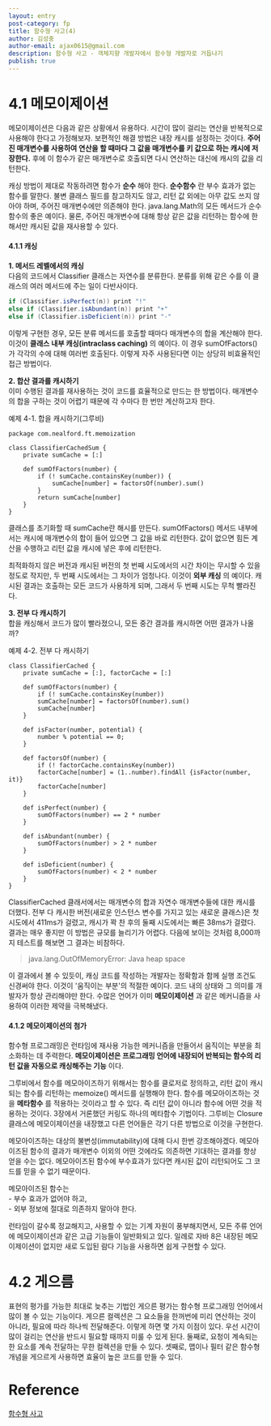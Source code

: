 ```yaml
---
layout: entry
post-category: fp
title: 함수형 사고(4)
author: 김성중
author-email: ajax0615@gmail.com
description: 함수형 사고 - 객체지향 개발자에서 함수형 개발자로 거듭나기
publish: true
---
```


# 4.1 메모이제이션
메모이제이션은 다음과 같은 상황에서 유용하다. 시간이 많이 걸리는 연산을 반복적으로 사용해야 한다고 가정해보자. 보편적인 해결 방법은 내장 캐시를 설정하는 것이다. **주어진 매개변수를 사용하여 연산을 할 때마다 그 값을 매개변수를 키 값으로 하는 캐시에 저장한다.** 후에 이 함수가 같은 매개변수로 호출되면 다시 연산하는 대신에 캐시의 값을 리턴한다.

캐싱 방법이 제대로 작동하려면 함수가 **순수** 해야 한다. **순수함수** 란 부수 효과가 없는 함수를 말한다. 불변 클래스 필드를 참고하지도 않고, 리턴 값 외에는 아무 값도 쓰지 않아야 하며, 주어진 매개변수에만 의존해야 한다. java.lang.Math의 모든 메서드가 순수함수의 좋은 예이다. 물론, 주어진 매개변수에 대해 항상 같은 값을 리턴하는 함수에 한해서만 캐시된 값을 재사용할 수 있다.

#### **4.1.1 캐싱**
**1. 메서드 레벨에서의 캐싱**<br/>
다음의 코드에서 Classifier 클래스는 자연수를 분류한다. 분류를 위해 같은 수를 이 클래스의 여러 메서드에 주는 일이 다반사이다.

```java
if (Classifier.isPerfect(n)) print "!"
else if (Classifier.isAbundant(n)) print "+"
else if (Classifier.isDeficient(n)) print "-"
```

이렇게 구현한 경우, 모든 분류 메서드를 호출할 때마다 매개변수의 합을 계산해야 한다. 이것이 **클래스 내부 캐싱(intraclass caching)** 의 예이다. 이 경우 sumOfFactors()가 각각의 수에 대해 여러번 호출된다. 이렇게 자주 사용된다면 이는 상당히 비효율적인 접근 방법이다.

**2. 합산 결과를 캐시하기**<br/>
이미 수행된 결과를 재사용하는 것이 코드를 효율적으로 만드는 한 방법이다. 매개변수의 합을 구하는 것이 어렵기 때문에 각 수마다 한 번만 계산하고자 한다.

예제 4-1. 합을 캐시하기(그루비)

```
package com.nealford.ft.memoization

class ClassifierCachedSum {
    private sumCache = [:]

    def sumOfFactors(number) {
        if (! sumCache.containsKey(number)) {
            sumCache[number] = factorsOf(number).sum()
        }
        return sumCache[number]
    }
}
```

클래스를 초기화할 때 sumCache란 해시를 만든다. sumOfFactors() 메서드 내부에서는 캐시에 매개변수의 합이 들어 있으면 그 값을 바로 리턴한다. 값이 없으면 힘든 계산을 수행하고 리턴 값을 캐시에 넣은 후에 리턴한다.

최적화하지 않은 버전과 캐시된 버전의 첫 번째 시도에서의 시간 차이는 무시할 수 있을 정도로 작지만, 두 번째 시도에서는 그 차이가 엄청나다. 이것이 **외부 캐싱** 의 예이다. 캐시된 결과는 호출하는 모든 코드가 사용하게 되며, 그래서 두 번째 시도는 무척 빨라진다.

**3. 전부 다 캐시하기**<br/>
합을 캐싱해서 코드가 많이 빨라졌으니, 모든 중간 결과를 캐시하면 어떤 결과가 나올까?

예제 4-2. 전부 다 캐시하기

```
class ClassifierCached {
    private sumCache = [:], factorCache = [:]

    def sumOfFactors(number) {
        if (! sumCache.containsKey(number))
        sumCache[number] = factorsOf(number).sum()
        sumCache[number]
    }

    def isFactor(number, potential) {
        number % potential == 0;
    }

    def factorsOf(number) {
        if (! factorCache.containsKey(number))
        factorCache[number] = (1..number).findAll {isFactor(number, it)}
        factorCache[number]
    }

    def isPerfect(number) {
        sumOfFactors(number) == 2 * number
    }

    def isAbundant(number) {
        sumOfFactors(number) > 2 * number
    }

    def isDeficient(number) {
        sumOfFactors(number) < 2 * number
    }
}
```

ClassifierCached 클래서에서는 매개변수의 합과 자연수 매개변수들에 대한 캐시를 더했다. 전부 다 캐시한 버전(새로운 인스턴스 변수를 가지고 있는 새로운 클래스)은 첫 시도에서 411ms가 걸렸고, 캐시가 꽉 찬 후의 둘째 시도에서는 빠른 38ms가 걸렸다. 결과는 매우 좋지만 이 방법은 규모를 늘리기가 어렵다. 다음에 보이는 것처럼 8,000까지 테스트를 해보면 그 결과는 비참하다.

> java.lang.OutOfMemoryError: Java heap space

이 결과에서 볼 수 있듯이, 캐싱 코드를 작성하는 개발자는 정확함과 함께 실행 조건도 신경써야 한다. 이것이 '움직이는 부분'의 적절한 예이다. 코드 내의 상태와 그 의미를 개발자가 항상 관리해야만 한다. 수많은 언어가 이미 **메모이제이션** 과 같은 메커니즘을 사용하여 이러한 제약을 극복해냈다.

#### **4.1.2 메모이제이션의 첨가**
함수형 프로그래밍은 런타임에 재사용 가능한 메커니즘을 만들어서 움직이는 부분을 최소화하는 데 주력한다. **메모이제이션은 프로그래밍 언어에 내장되어 반복되는 함수의 리턴 값을 자동으로 캐싱해주는 기능** 이다.

그루비에서 함수를 메모아이즈하기 위해서는 함수를 클로저로 정의하고, 리턴 값이 캐시되는 함수를 리턴하는 memoize() 메서드를 실행해야 한다. 함수를 메모아이즈하는 것을 **메타함수** 를 적용하는 것이라고 할 수 있다. 즉 리턴 값이 아니라 함수에 어떤 것을 적용하는 것이다. 3장에서 거론했던 커링도 하나의 메타함수 기법이다. 그루비는 Closure 클래스에 메모이제이션을 내장했고 다른 언어들은 각기 다른 방법으로 이것을 구현한다.

메모아이즈하는 대상의 불변성(immutability)에 대해 다시 한번 강조해야겠다. 메모아이즈된 함수의 결과가 매개변수 이외의 어떤 것에라도 의존하면 기대하는 결과를 항상 얻을 수는 없다. 메모아이즈된 함수에 부수효과가 있다면 캐시된 값이 리턴되어도 그 코드를 믿을 수 없기 때문이다.

메모아이즈된 함수는<br/>
    - 부수 효과가 없어야 하고,<br/>
    - 외부 정보에 절대로 의존하지 말아야 한다.

런타임이 갈수록 정교해지고, 사용할 수 있는 기계 자원이 풍부해지면서, 모든 주류 언어에 메모이제이션과 같은 고급 기능들이 일반화되고 있다. 일례로 자바 8은 내장된 메모이제이션이 없지만 새로 도입된 람다 기능을 사용하면 쉽게 구현할 수 있다.

# 4.2 게으름
표현의 평가를 가능한 최대로 늦추는 기법인 게으른 평가는 함수형 프로그래밍 언어에서 많이 볼 수 있는 기능이다. 게으른 컬렉션은 그 요소들을 한꺼번에 미리 연산하는 것이 아니라, 필요에 따라 하나씩 전달해준다. 이렇게 하면 몇 가지 이점이 있다. 우선 시간이 많이 걸리는 연산을 반드시 필요할 때까지 미룰 수 있게 된다. 둘째로, 요청이 계속되는 한 요소를 계속 전달하는 무한 컬렉션을 만들 수 있다. 셋째로, 맵이나 필터 같은 함수형 개념을 게으르게 사용하면 효율이 높은 코드를 만들 수 있다.

# Reference
[함수형 사고](http://www.hanbit.co.kr/store/books/look.php?p_code=B6064588422)
